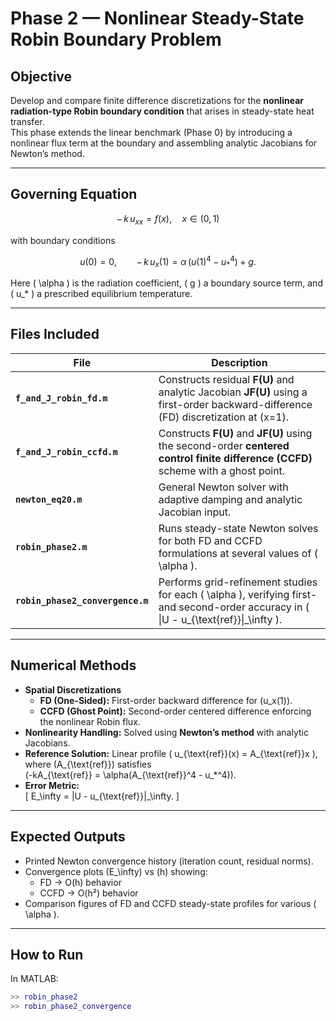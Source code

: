 # Phase 2 — Nonlinear Steady-State Robin Boundary Problem

## Objective
Develop and compare finite difference discretizations for the **nonlinear radiation-type Robin boundary condition** that arises in steady-state heat transfer.  
This phase extends the linear benchmark (Phase 0) by introducing a nonlinear flux term at the boundary and assembling analytic Jacobians for Newton’s method.

---

## Governing Equation

$$
-\,k\,u_{xx} = f(x), \quad x \in (0,1)
$$

with boundary conditions

$$
u(0) = 0, \qquad
-\,k\,u_x(1) = \alpha\,(u(1)^4 - u_*^4) + g.
$$

Here \( \alpha \) is the radiation coefficient, \( g \) a boundary source term, and \( u_* \) a prescribed equilibrium temperature.

---

## Files Included
| File | Description |
|------|--------------|
| **`f_and_J_robin_fd.m`** | Constructs residual **F(U)** and analytic Jacobian **JF(U)** using a first-order backward-difference (FD) discretization at \(x=1\). |
| **`f_and_J_robin_ccfd.m`** | Constructs **F(U)** and **JF(U)** using the second-order **centered control finite difference (CCFD)** scheme with a ghost point. |
| **`newton_eq20.m`** | General Newton solver with adaptive damping and analytic Jacobian input. |
| **`robin_phase2.m`** | Runs steady-state Newton solves for both FD and CCFD formulations at several values of \( \alpha \). |
| **`robin_phase2_convergence.m`** | Performs grid-refinement studies for each \( \alpha \), verifying first- and second-order accuracy in \( \|U - u_{\text{ref}}\|_\infty \). |

---

## Numerical Methods
- **Spatial Discretizations**
  - **FD (One-Sided):** First-order backward difference for \(u_x(1)\).
  - **CCFD (Ghost Point):** Second-order centered difference enforcing the nonlinear Robin flux.
- **Nonlinearity Handling:** Solved using **Newton’s method** with analytic Jacobians.
- **Reference Solution:** Linear profile \( u_{\text{ref}}(x) = A_{\text{ref}}x \), where \(A_{\text{ref}}\) satisfies  
  \(-kA_{\text{ref}} = \alpha(A_{\text{ref}}^4 - u_*^4)\).
- **Error Metric:**  
  \[
  E_\infty = \|U - u_{\text{ref}}\|_\infty.
  \]

---

## Expected Outputs
- Printed Newton convergence history (iteration count, residual norms).  
- Convergence plots \(E_\infty\) vs \(h\) showing:
  - FD → O(h) behavior  
  - CCFD → O(h²) behavior  
- Comparison figures of FD and CCFD steady-state profiles for various \( \alpha \).

---

## How to Run
In MATLAB:
```matlab
>> robin_phase2
>> robin_phase2_convergence
